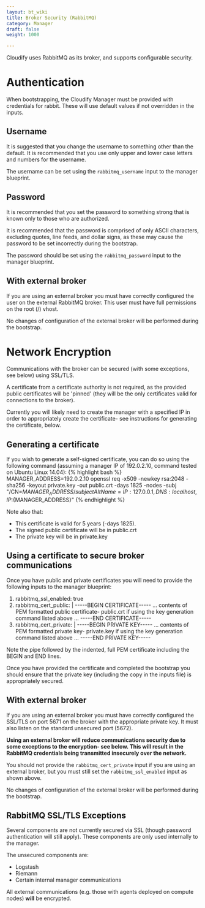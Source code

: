 ```yaml
---
layout: bt_wiki
title: Broker Security (RabbitMQ)
category: Manager
draft: false
weight: 1000

---
```


Cloudify uses RabbitMQ as its broker, and supports configurable security.

# Authentication

When bootstrapping, the Cloudify Manager must be provided with credentials for rabbit. These will use default values if not overridden in the inputs.

## Username

It is suggested that you change the username to something other than the default. It is recommended that you use only upper and lower case letters and numbers for the username.

The username can be set using the `rabbitmq_username` input to the manager blueprint.

## Password

It is recommended that you set the password to something strong that is known only to those who are authorized.

It is recommended that the password is comprised of only ASCII characters, excluding quotes, line feeds, and dollar signs, as these may cause the password to be set incorrectly during the bootstrap.

The password should be set using the `rabbitmq_password` input to the manager blueprint.

## With external broker

If you are using an external broker you must have correctly configured the user on the external RabbitMQ broker. This user must have full permissions on the root (/) vhost.

No changes of configuration of the external broker will be performed during the bootstrap.

# Network Encryption

Communications with the broker can be secured (with some exceptions, see below) using SSL/TLS.

A certificate from a certificate authority is not required, as the provided public certificates will be 'pinned' (they will be the only certificates valid for connections to the broker).

Currently you will likely need to create the manager with a specified IP in order to appropriately create the certificate- see instructions for generating the certificate, below.

## Generating a certificate

If you wish to generate a self-signed certificate, you can do so using the following command (assuming a manager IP of 192.0.2.10, command tested on Ubuntu Linux 14.04):
{% highlight bash %}
MANAGER_ADDRESS=192.0.2.10
openssl req -x509 -newkey rsa:2048 -sha256 -keyout private.key -out public.crt -days 1825 -nodes -subj "/CN=${MANAGER_ADDRESS} /subjectAltName=IP:127.0.0.1,DNS:localhost,IP:${MANAGER_ADDRESS}"
{% endhighlight %}

Note also that:
* This certificate is valid for 5 years (-days 1825).
* The signed public certificate will be in public.crt
* The private key will be in private.key

## Using a certificate to secure broker communications

Once you have public and private certificates you will need to provide the following inputs to the manager blueprint:
1. rabbitmq_ssl_enabled: true
2. rabbitmq_cert_public: |
  -----BEGIN CERTIFICATE-----
  ... contents of PEM formatted public certificate- public.crt if using the key generation command listed above ...
  -----END CERTIFICATE-----
3. rabbitmq_cert_private: |
  -----BEGIN PRIVATE KEY-----
  ... contents of PEM formatted private key- private.key if using the key generation command listed above ...
  -----END PRIVATE KEY-----

Note the pipe followed by the indented, full PEM certificate including the BEGIN and END lines.

Once you have provided the certificate and completed the bootstrap you should ensure that the private key (including the copy in the inputs file) is appropriately secured.

## With external broker

If you are using an external broker you must have correctly configured the SSL/TLS on port 5671 on the broker with the appropriate private key. It must also listen on the standard unsecured port (5672).

**Using an external broker will reduce communications security due to some exceptions to the encryption- see below. This will result in the RabbitMQ credentials being transmitted insecurely over the network.**

You should not provide the `rabbitmq_cert_private` input if you are using an external broker, but you must still set the `rabbitmq_ssl_enabled` input as shown above.

No changes of configuration of the external broker will be performed during the bootstrap.

## RabbitMQ SSL/TLS Exceptions

Several components are not currently secured via SSL (though password authentication will still apply). These components are only used internally to the manager.

The unsecured components are:
* Logstash
* Riemann
* Certain internal manager communications

All external communications (e.g. those with agents deployed on compute nodes) **will** be encrypted.
